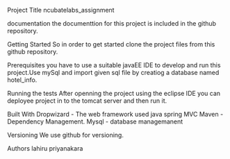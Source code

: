 Project Title
ncubatelabs_assignment

documentation
the documenttion for this project is included in the github repository.

Getting Started
So in order to get started clone the project files from this github repository.

Prerequisites
you have to use a suitable javaEE IDE to develop and run this project.Use mySql and import given sql file by creatiog a database named hotel_info.


Running the tests
After openning the project using the eclipse IDE you can deployee project in to the tomcat server and then run it.


Built With
Dropwizard - The web framework used java spring MVC
Maven - Dependency Management.
Mysql - database managemanent

Versioning
We use github for versioning.

Authors
lahiru priyanakara
